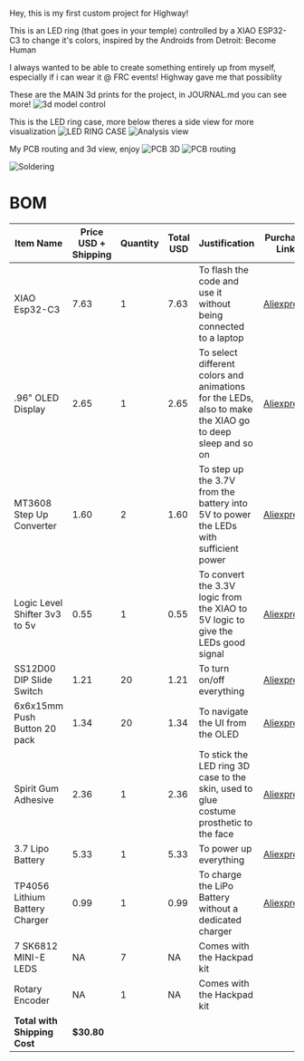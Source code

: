 Hey, this is my first custom project for Highway!

This is an LED ring (that goes in your temple) controlled by a XIAO ESP32-C3 to change it's colors, inspired by the Androids from Detroit: Become Human

I always wanted to be able to create something entirely up from myself, especially if i can wear it @ FRC events! Highway gave me that possiblity

These are the MAIN 3d prints for the project, in JOURNAL.md you can see more!
![3d model control](https://github.com/user-attachments/assets/a4392eab-078d-4986-8282-bf9aa315bacd)

This is the LED ring case, more below theres a side view for more visualization
![LED RING CASE](https://github.com/user-attachments/assets/3f19986f-9dd6-4004-a5ec-02502ce583be)
![Analysis view](https://github.com/user-attachments/assets/981fe772-961f-4cc9-885c-880a43f72f22)

My PCB routing and 3d view, enjoy
![PCB 3D](https://github.com/user-attachments/assets/56b5fa7e-72a7-4207-ade0-0e6582589a1a)
![PCB routing](https://github.com/user-attachments/assets/59b5685a-ef8f-4207-8465-93e7dee524a1)

![Soldering](https://github.com/user-attachments/assets/5cd9111c-84c7-4a3e-b18e-069dc7669891)


# BOM
| Item Name                    | Price USD + Shipping | Quantity | Total USD | Justification                                                                 | Purchase Link |
|-----------------------------|-----------------------|----------|-----------|------------------------------------------------------------------------------|---------------|
| XIAO Esp32-C3               | 7.63                  | 1        | 7.63      | To flash the code and use it without being connected to a laptop            | [Aliexpress](https://es.aliexpress.com/item/1005004723068527.html) |
| .96" OLED Display           | 2.65                  | 1        | 2.65      | To select different colors and animations for the LEDs, also to make the XIAO go to deep sleep and so on | [Aliexpress](https://es.aliexpress.com/item/1005006141235306.html) |
| MT3608 Step Up Converter    | 1.60                  | 2        | 1.60      | To step up the 3.7V from the battery into 5V to power the LEDs with sufficient power | [Aliexpress](https://es.aliexpress.com/item/1005006361814667.html) |
| Logic Level Shifter 3v3 to 5v | 0.55                | 1        | 0.55      | To convert the 3.3V logic from the XIAO to 5V logic to give the LEDs good signal | [Aliexpress](https://es.aliexpress.com/item/1005005976067667.html) |
| SS12D00 DIP Slide Switch    | 1.21                  | 20       | 1.21      | To turn on/off everything                                                   | [Aliexpress](https://es.aliexpress.com/item/1000007042312.html) |
| 6x6x15mm Push Button 20 pack | 1.34                 | 20       | 1.34      | To navigate the UI from the OLED                                            | [Aliexpress](https://es.aliexpress.com/item/4001166999847.html) |
| Spirit Gum Adhesive        | 2.36                  | 1        | 2.36      | To stick the LED ring 3D case to the skin, used to glue costume prosthetic to the face | [Aliexpress](https://es.aliexpress.com/item/1005005809932131.html) |
| 3.7 Lipo Battery            | 5.33                  | 1        | 5.33      | To power up everything                                                      | [Aliexpress](https://es.aliexpress.com/item/1005008218024646.html) |
| TP4056 Lithium Battery Charger | 0.99               | 1        | 0.99      | To charge the LiPo Battery without a dedicated charger                      | [Aliexpress](https://www.aliexpress.com/item/1005004427739715.html) |
| 7 SK6812 MINI-E LEDS       | NA                    | 7        | NA        | Comes with the Hackpad kit                                                    ||
| Rotary Encoder             | NA                    | 1        | NA        | Comes with the Hackpad kit                                                    ||  
| **Total with Shipping Cost** | **$30.80**           |          |           |                                                                              ||     
